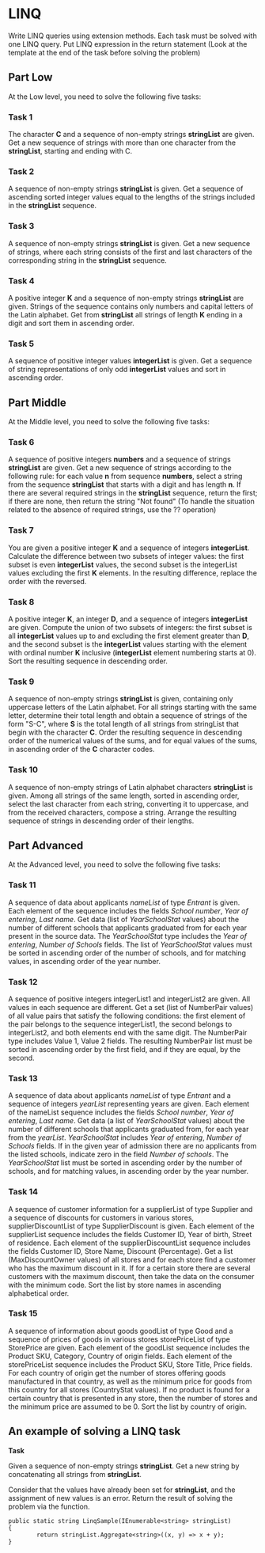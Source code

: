# LINQ

Write LINQ queries using extension methods. Each task must be solved with
one LINQ query. Put LINQ expression in the return statement (Look at the template at the end of the task before solving the problem)

## Part Low 

At the Low level, you need to solve the following five tasks:

### Task 1

The character **C** and a sequence of non-empty strings **stringList** are given.
Get a new sequence of strings with more than one character from the **stringList**, starting and
ending with C.

### Task 2

A sequence of non-empty strings **stringList** is given.
Get a sequence of ascending sorted integer values equal to the lengths of the strings included
in the **stringList** sequence.

### Task 3

A sequence of non-empty strings **stringList** is given.
Get a new sequence of strings, where each string consists of the first and last characters of the
corresponding string in the **stringList** sequence.

### Task 4

A positive integer **K** and a sequence of non-empty strings **stringList** are given. Strings of the
sequence contains only numbers and capital letters of the Latin alphabet.
Get from **stringList** all strings of length **K** ending in a digit and sort them in ascending order.

### Task 5

A sequence of positive integer values **integerList** is given.
Get a sequence of string representations of only odd **integerList** values and sort in ascending
order.

## Part Middle

At the Middle level, you need to solve the following five tasks:

### Task 6

A sequence of positive integers **numbers** and a sequence of strings **stringList** are given.
Get a new sequence of strings according to the following rule: for each value **n** from sequence
**numbers**, select a string from the sequence **stringList** that starts with a digit and has length **n**. If
there are several required strings in the **stringList** sequence, return the first; if there are none,
then return the string "Not found" (To handle the situation related to the absence of required
strings, use the ?? operation)

### Task 7

You are given a positive integer **K** and a sequence of integers **integerList**.
Calculate the difference between two subsets of integer values: the first subset is even
**integerList** values, the second subset is the integerList values excluding the first **K** elements.
In the resulting difference, replace the order with the reversed.

### Task 8

A positive integer **K**, an integer **D**, and a sequence of integers **integerList** are given.
Compute the union of two subsets of integers: the first subset is all **integerList** values up to
and excluding the first element greater than **D**, and the second subset is the **integerList** values
starting with the element with ordinal number **K** inclusive (**integerList** element numbering
starts at 0). Sort the resulting sequence in descending order.

### Task 9

A sequence of non-empty strings **stringList** is given, containing only uppercase letters of the
Latin alphabet.
For all strings starting with the same letter, determine their total length and obtain a sequence
of strings of the form "S-C", where **S** is the total length of all strings from stringList that begin
with the character **C**. Order the resulting sequence in descending order of the numerical values
of the sums, and for equal values of the sums, in ascending order of the **C** character codes.

### Task 10

A sequence of non-empty strings of Latin alphabet characters **stringList** is given.
Among all strings of the same length, sorted in ascending order, select the last character from
each string, converting it to uppercase, and from the received characters, compose a string.
Arrange the resulting sequence of strings in descending order of their lengths.

## Part Advanced

At the Advanced level, you need to solve the following five tasks:

### Task 11

A sequence of data about applicants _nameList_ of type _Entrant_ is given. Each element of the
sequence includes the fields _School number_, _Year of entering_, _Last name_.
Get data (list of _YearSchoolStat_ values) about the number of different schools that applicants
graduated from for each year present in the source data. The _YearSchoolStat_ type includes the
_Year of entering_, _Number of Schools_ fields. The list of _YearSchoolStat_ values must be
sorted in ascending order of the number of schools, and for matching values, in ascending order
of the year number.  

### Task 12

A sequence of positive integers integerList1 and integerList2 are given. All values in each
sequence are different.
Get a set (list of NumberPair values) of all value pairs that satisfy the following conditions:
the first element of the pair belongs to the sequence integerList1, the second belongs to
integerList2, and both elements end with the same digit. The NumberPair type includes
Value 1, Value 2 fields. The resulting NumberPair list must be sorted in ascending order
by the first field, and if they are equal, by the second.

### Task 13

A sequence of data about applicants _nameList_ of type _Entrant_ and a sequence of integers
_yearList_ representing years are given. Each element of the nameList sequence includes the
fields _School number_, _Year of entering_, _Last name_.
Get data (a list of _YearSchoolStat_ values) about the number of different schools that applicants
graduated from, for each year from the _yearList_. _YearSchoolStat_ includes _Year of entering_,
_Number of Schools_ fields. If in the given year of admission there are no applicants from the
listed schools, indicate zero in the field _Number of schools_. The _YearSchoolStat_ list must be
sorted in ascending order by the number of schools, and for matching values, in ascending
order by the year number.  

### Task 14

A sequence of customer information for a supplierList of type Supplier and a sequence of
discounts for customers in various stores, supplierDiscountList of type SupplierDiscount is
given. Each element of the supplierList sequence includes the fields Customer ID, Year
of birth, Street of residence. Each element of the supplierDiscountList sequence includes
the fields Customer ID, Store Name, Discount (Percentage).
Get a list (MaxDiscountOwner values) of all stores and for each store find a customer who has
the maximum discount in it. If for a certain store there are several customers with the maximum
discount, then take the data on the consumer with the minimum code. Sort the list by store
names in ascending alphabetical order.  

### Task 15
A sequence of information about goods goodList of type Good and a sequence of prices of
goods in various stores storePriceList of type StorePrice are given. Each element of the
goodList sequence includes the Product SKU, Category, Country of origin fields.
Each element of the storePriceList sequence includes the Product SKU, Store Title,
Price fields.
For each country of origin get the number of stores offering goods manufactured in that
country, as well as the minimum price for goods from this country for all stores (CountryStat
values). If no product is found for a certain country that is presented in any store, then the
number of stores and the minimum price are assumed to be 0. Sort the list by country of origin.  

## An example of solving a LINQ task

**Task** 

Given a sequence of non-empty strings **stringList**. Get a new 
string by concatenating all strings from **stringList**.

Consider that the values have already been set for **stringList**, and the assignment of new values is an error.
Return the result of solving the problem via the function.

```
public static string LinqSample(IEnumerable<string> stringList)
{
        return stringList.Aggregate<string>((x, y) => x + y);
}
```
